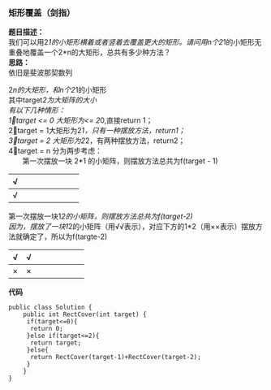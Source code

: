 ### 矩形覆盖（剑指）
**题目描述：**<br />我们可以用2*1的小矩形横着或者竖着去覆盖更大的矩形。请问用n个2*1的小矩形无重叠地覆盖一个2*n的大矩形，总共有多少种方法？<br />**思路：**<br />依旧是斐波那契数列

2*n的大矩形，和n个2*1的小矩形<br />其中target*2为大矩阵的大小<br />有以下几种情形：<br />1⃣️target <= 0 大矩形为<= 2*0,直接return 1；<br />2⃣️target = 1大矩形为2*1，只有一种摆放方法，return1；<br />3⃣️target = 2 大矩形为2*2，有两种摆放方法，return2；<br />4⃣️target = n 分为两步考虑：<br />       第一次摆放一块 2*1 的小矩阵，则摆放方法总共为f(target - 1)

| √ | <br /> | <br /> | <br /> | <br /> | <br /> | <br /> | <br /> |
| --- | --- | --- | --- | --- | --- | --- | --- |
| √ | <br /> | <br /> | <br /> | <br /> | <br /> | <br /> |  |

第一次摆放一块1*2的小矩阵，则摆放方法总共为f(target-2)<br />因为，摆放了一块1*2的小矩阵（用√√表示），对应下方的1*2（用××表示）摆放方法就确定了，所以为f(targte-2)

| √ | √ | <br /> | <br /> | <br /> | <br /> | <br /> | <br /> |
| --- | --- | --- | --- | --- | --- | --- | --- |
| × | × | <br /> | <br /> | <br /> | <br /> | <br /> |  |


**代码**
```
public class Solution {
    public int RectCover(int target) {
     if(target<=0){
      return 0;
     }else if(target<=2){
      return target;
     }else{
      return RectCover(target-1)+RectCover(target-2);
     }
    }
}
```